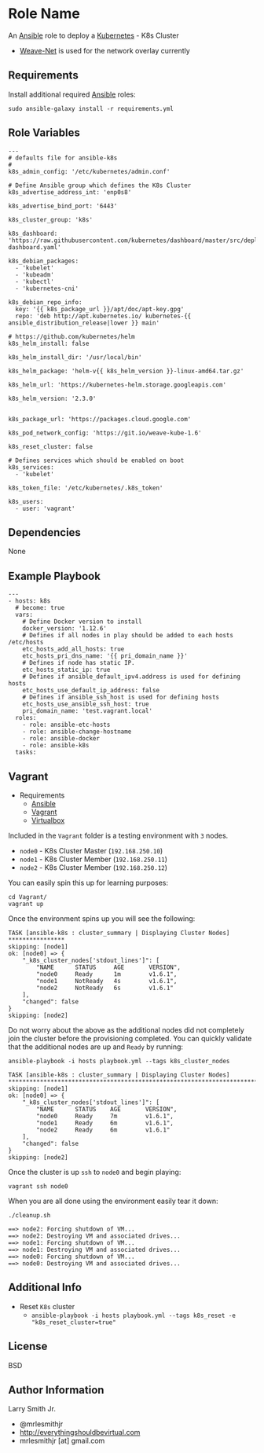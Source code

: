 Role Name
=========

An [Ansible] role to deploy a [Kubernetes] - K8s Cluster

- [Weave-Net] is used for the network overlay currently

Requirements
------------

Install additional required [Ansible] roles:

```
sudo ansible-galaxy install -r requirements.yml
```

Role Variables
--------------

```
---
# defaults file for ansible-k8s
#
k8s_admin_config: '/etc/kubernetes/admin.conf'

# Define Ansible group which defines the K8s Cluster
k8s_advertise_address_int: 'enp0s8'

k8s_advertise_bind_port: '6443'

k8s_cluster_group: 'k8s'

k8s_dashboard: 'https://raw.githubusercontent.com/kubernetes/dashboard/master/src/deploy/kubernetes-dashboard.yaml'

k8s_debian_packages:
  - 'kubelet'
  - 'kubeadm'
  - 'kubectl'
  - 'kubernetes-cni'

k8s_debian_repo_info:
  key: '{{ k8s_package_url }}/apt/doc/apt-key.gpg'
  repo: 'deb http://apt.kubernetes.io/ kubernetes-{{ ansible_distribution_release|lower }} main'

# https://github.com/kubernetes/helm
k8s_helm_install: false

k8s_helm_install_dir: '/usr/local/bin'

k8s_helm_package: 'helm-v{{ k8s_helm_version }}-linux-amd64.tar.gz'

k8s_helm_url: 'https://kubernetes-helm.storage.googleapis.com'

k8s_helm_version: '2.3.0'


k8s_package_url: 'https://packages.cloud.google.com'

k8s_pod_network_config: 'https://git.io/weave-kube-1.6'

k8s_reset_cluster: false

# Defines services which should be enabled on boot
k8s_services:
  - 'kubelet'

k8s_token_file: '/etc/kubernetes/.k8s_token'

k8s_users:
  - user: 'vagrant'
```

Dependencies
------------

None

Example Playbook
----------------

```
---
- hosts: k8s
  # become: true
  vars:
    # Define Docker version to install
    docker_version: '1.12.6'
    # Defines if all nodes in play should be added to each hosts /etc/hosts
    etc_hosts_add_all_hosts: true
    etc_hosts_pri_dns_name: '{{ pri_domain_name }}'
    # Defines if node has static IP.
    etc_hosts_static_ip: true
    # Defines if ansible_default_ipv4.address is used for defining hosts
    etc_hosts_use_default_ip_address: false
    # Defines if ansible_ssh_host is used for defining hosts
    etc_hosts_use_ansible_ssh_host: true
    pri_domain_name: 'test.vagrant.local'
  roles:
    - role: ansible-etc-hosts
    - role: ansible-change-hostname
    - role: ansible-docker
    - role: ansible-k8s
  tasks:
```

Vagrant
-------

- Requirements
  - [Ansible]
  - [Vagrant]
  - [Virtualbox]

Included in the `Vagrant` folder is a testing environment with `3` nodes.
- `node0` - K8s Cluster Master (`192.168.250.10`)
- `node1` - K8s Cluster Member (`192.168.250.11`)
- `node2` - K8s Cluster Member (`192.168.250.12`)

You can easily spin this up for learning purposes:
```
cd Vagrant/
vagrant up
```

Once the environment spins up you will see the following:
```
TASK [ansible-k8s : cluster_summary | Displaying Cluster Nodes] ****************
skipping: [node1]
ok: [node0] => {
    "_k8s_cluster_nodes['stdout_lines']": [
        "NAME      STATUS     AGE       VERSION",
        "node0     Ready      1m        v1.6.1",
        "node1     NotReady   4s        v1.6.1",
        "node2     NotReady   6s        v1.6.1"
    ],
    "changed": false
}
skipping: [node2]
```
Do not worry about the above as the additional nodes did not completely join
the cluster before the provisioning completed. You can quickly validate that
the additional nodes are up and `Ready` by running:
```
ansible-playbook -i hosts playbook.yml --tags k8s_cluster_nodes
```
```
TASK [ansible-k8s : cluster_summary | Displaying Cluster Nodes] ****************************************************************************************************************
skipping: [node1]
ok: [node0] => {
    "_k8s_cluster_nodes['stdout_lines']": [
        "NAME      STATUS    AGE       VERSION",
        "node0     Ready     7m        v1.6.1",
        "node1     Ready     6m        v1.6.1",
        "node2     Ready     6m        v1.6.1"
    ],
    "changed": false
}
skipping: [node2]
```

Once the cluster is up `ssh` to `node0` and begin playing:
```
vagrant ssh node0
```

When you are all done using the environment easily tear it down:
```
./cleanup.sh
```
```
==> node2: Forcing shutdown of VM...
==> node2: Destroying VM and associated drives...
==> node1: Forcing shutdown of VM...
==> node1: Destroying VM and associated drives...
==> node0: Forcing shutdown of VM...
==> node0: Destroying VM and associated drives...
```

Additional Info
---------------
- Reset `K8s` cluster
  - `ansible-playbook -i hosts playbook.yml --tags k8s_reset -e "k8s_reset_cluster=true"`

License
-------

BSD

Author Information
------------------

Larry Smith Jr.
- @mrlesmithjr
- http://everythingshouldbevirtual.com
- mrlesmithjr [at] gmail.com

[Ansible]: <https://www.ansible.com>
[Kubernetes]: <https://kubernetes.io>
[Vagrant]: <https://www.vagrantup.com/>
[Virtualbox]: <https://www.virtualbox.org/>
[Weave-Net]: <https://www.weave.works/docs/net/latest/kube-addon/>
